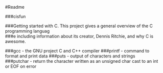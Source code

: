 #Readme

##\#cisfun

###Getting started with C. This project gives a general overview of the C programming languag\
###e including information about its creator, Dennis Ritchie, and why C is awesome.

###gcc - the GNU project C and C++ compiler
###printf - command to format and print data
###puts - output of characters and strings
###putchar - return the character written as an unsigned char cast to an int or EOF on error
